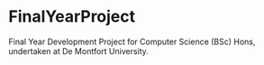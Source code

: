 # FinalYearProject
Final Year  Development Project for Computer Science (BSc) Hons, undertaken at De Montfort University.